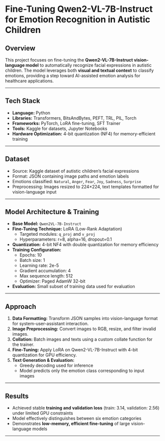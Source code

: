 # Fine-Tuning Qwen2-VL-7B-Instruct for Emotion Recognition in Autistic Children

## Overview
This project focuses on fine-tuning the **Qwen2-VL-7B-Instruct vision-language model** to automatically recognize facial expressions in autistic children. The model leverages both **visual and textual context** to classify emotions, providing a step toward AI-assisted emotion analysis for healthcare applications.

---

## Tech Stack
- **Language:** Python  
- **Libraries:** Transformers, BitsAndBytes, PEFT, TRL, PIL, Torch  
- **Frameworks:** PyTorch, LoRA fine-tuning, SFT Trainer  
- **Tools:** Kaggle for datasets, Jupyter Notebooks  
- **Hardware Optimization:** 4-bit quantization (NF4) for memory-efficient training  

---

## Dataset
- Source: Kaggle dataset of autistic children’s facial expressions  
- Format: JSON containing image paths and emotion labels  
- Emotions classified: `Natural`, `Anger`, `Fear`, `Joy`, `Sadness`, `Surprise`  
- Preprocessing: Images resized to 224×224, text templates formatted for vision-language input  

---

## Model Architecture & Training
- **Base Model:** `Qwen2VL-7B-Instruct`  
- **Fine-Tuning Technique:** LoRA (Low-Rank Adaptation)  
  - Targeted modules: `q_proj` and `v_proj`  
  - Hyperparameters: r=8, alpha=16, dropout=0.1  
- **Quantization:** 4-bit NF4 with double quantization for memory efficiency  
- **Training Configuration:**  
  - Epochs: 10  
  - Batch size: 1  
  - Learning rate: 2e-5  
  - Gradient accumulation: 4  
  - Max sequence length: 512  
  - Optimizer: Paged AdamW 32-bit  
- **Evaluation:** Small subset of training data used for evaluation  

---

## Approach
1. **Data Formatting:** Transform JSON samples into vision-language format for system-user-assistant interaction.  
2. **Image Preprocessing:** Convert images to RGB, resize, and filter invalid images.  
3. **Collation:** Batch images and texts using a custom collate function for the trainer.  
4. **Fine-Tuning:** Apply LoRA on Qwen2-VL-7B-Instruct with 4-bit quantization for GPU efficiency.  
5. **Text Generation & Evaluation:**  
   - Greedy decoding used for inference  
   - Model predicts only the emotion class corresponding to input images  

---

## Results
- Achieved stable **training and validation loss** (train: 3.14, validation: 2.56) under limited GPU constraints  
- Model effectively distinguishes between six emotion categories  
- Demonstrates **low-memory, efficient fine-tuning** of large vision-language models  

---
